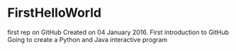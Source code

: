 # FirstHelloWorld
first rep on GitHub
Created on 04 January 2016. First introduction to GitHub
Going to create a Python and Java interactive program
